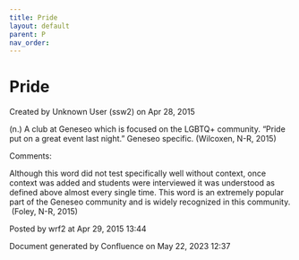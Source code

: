```yaml
---
title: Pride
layout: default
parent: P
nav_order:
---
```


# Pride

Created by  Unknown User (ssw2) on Apr 28, 2015

(n.) A club at Geneseo which is focused on the LGBTQ+ community. “Pride put on a great event last night.” Geneseo specific. (Wilcoxen, N-R, 2015)

Comments:

Although this word did not test specifically well without context, once context was added and students were interviewed it was understood as defined above almost every single time. This word is an extremely popular part of the Geneseo community and is widely recognized in this community.  (Foley, N-R, 2015)

Posted by wrf2 at Apr 29, 2015 13:44

Document generated by Confluence on May 22, 2023 12:37


